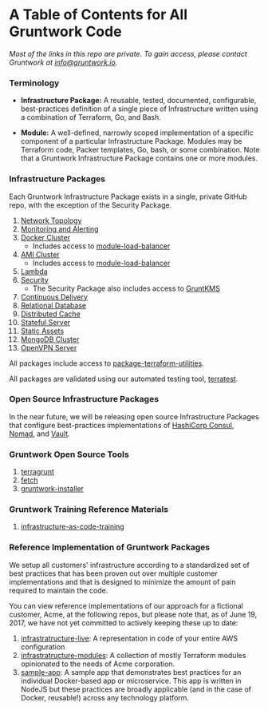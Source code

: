 # A Table of Contents for All Gruntwork Code

_Most of the links in this repo are private. To gain access, please contact Gruntwork at [info@gruntwork.io](mailto:info@gruntwork.io)._

### Terminology

- **Infrastructure Package:** A reusable, tested, documented, configurable, best-practices definition of a single 
piece of Infrastructure written using a combination of Terraform, Go, and Bash.

- **Module:** A well-defined, narrowly scoped implementation of a specific component of a particular Infrastructure 
Package. Modules may be Terraform code, Packer templates, Go, bash, or some combination. Note that a 
Gruntwork Infrastructure Package contains one or more modules.

### Infrastructure Packages

Each Gruntwork Infrastructure Package exists in a single, private GitHub repo, with the exception of the Security Package.

1. [Network Topology](https://github.com/gruntwork-io/module-vpc)
1. [Monitoring and Alerting](https://github.com/gruntwork-io/module-aws-monitoring)
1. [Docker Cluster](https://github.com/gruntwork-io/module-ecs)
   - Includes access to [module-load-balancer](https://github.com/gruntwork-io/module-load-balancer)
1. [AMI Cluster](https://github.com/gruntwork-io/module-asg)
   - Includes access to [module-load-balancer](https://github.com/gruntwork-io/module-load-balancer)
1. [Lambda](https://github.com/gruntwork-io/package-lambda)
1. [Security](https://github.com/gruntwork-io/module-security)
   - The Security Package also includes access to [GruntKMS](https://github.com/gruntwork-io/gruntkms)
1. [Continuous Delivery](https://github.com/gruntwork-io/module-ci)
1. [Relational Database](https://github.com/gruntwork-io/module-data-storage)
1. [Distributed Cache](https://github.com/gruntwork-io/module-cache)
1. [Stateful Server](https://github.com/gruntwork-io/module-server)
1. [Static Assets](https://github.com/gruntwork-io/package-static-assets)
1. [MongoDB Cluster](https://github.com/gruntwork-io/package-mongodb)
1. [OpenVPN Server](https://github.com/gruntwork-io/package-openvpn)

All packages include access to [package-terraform-utilities](https://github.com/gruntwork-io/package-terraform-utilities).

All packages are validated using our automated testing tool, [terratest](https://github.com/gruntwork-io/terratest).

### Open Source Infrastructure Packages

In the near future, we will be releasing open source Infrastructure Packages that configure best-practices implementations
of [HashiCorp Consul](https://www.consul.io/), [Nomad](https://www.nomadproject.io/), and [Vault](https://www.vaultproject.io/).

### Gruntwork Open Source Tools

1. [terragrunt](https://github.com/gruntwork-io/terragrunt)
1. [fetch](https://github.com/gruntwork-io/fetch)
1. [gruntwork-installer](https://github.com/gruntwork-io/gruntwork-installer)

### Gruntwork Training Reference Materials

1. [infrastructure-as-code-training](https://github.com/gruntwork-io/infrastructure-as-code-training)

### Reference Implementation of Gruntwork Packages

We setup all customers' infrastructure according to a standardized set of best practices that has been proven out over
multiple customer implementations and that is designed to minimize the amount of pain required to maintain the code.

You can view reference implementations of our approach for a fictional customer, Acme, at the following repos, but please
note that, as of June 19, 2017, we have not yet committed to actively keeping these up to date:

1. [infrastratructure-live](https://github.com/gruntwork-io/infrastructure-live-acme): A representation in code of your 
   entire AWS configuration
1. [infrastratructure-modules](https://github.com/gruntwork-io/infrastructure-modules-acme): A collection of mostly 
   Terraform modules opinionated to the needs of Acme corporation.
1. [sample-app](https://github.com/gruntwork-io/sample-app-acme): A sample app that demonstrates best practices for an
   individual Docker-based app or microservice. This app is written in NodeJS but these practices are broadly applicable
   (and in the case of Docker, reusable!) across any technology platform.
